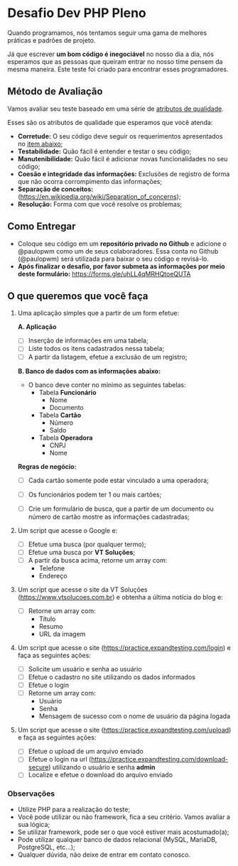 # Desafio Dev PHP Pleno

Quando programamos, nós tentamos seguir uma gama de melhores práticas e padrões de projeto.

Já que escrever **um bom código é inegociável** no nosso dia a dia, nós esperamos que as pessoas que queiram entrar no nosso time pensem da mesma maneira. Este teste foi criado para encontrar esses programadores.

## Método de Avaliação

Vamos avaliar seu teste baseado em uma série de [atributos de qualidade](https://en.wikipedia.org/wiki/List_of_system_quality_attributes).

Esses são os atributos de qualidade que esperamos que você atenda:
- **Corretude:** O seu código deve seguir os requerimentos apresentados no [item abaixo](#o-que-queremos-que-você-faça);
- **Testabilidade:** Quão fácil é entender e testar o seu código;
- **Manutenibilidade:** Quão fácil é adicionar novas funcionalidades no seu código;
- **Coesão e integridade das informações:** Exclusões de registro de forma que não ocorra corrompimento das informações;
- **Separação de conceitos:** (https://en.wikipedia.org/wiki/Separation_of_concerns);
- **Resolução:** Forma com que você resolve os problemas;

## Como Entregar

- Coloque seu código em um **repositório privado no Github** e adicione o @paulopwm como um de seus colaboradores.
  Essa conta no Github (@paulopwm) será utilizada para baixar o seu código e revisá-lo.
- **Após finalizar o desafio, por favor submeta as informações por meio deste formulário:**
  https://forms.gle/uhLL4qMRHQtoeQUTA

## O que queremos que você faça

1. Uma aplicação simples que a partir de um form efetue:

   **A. Aplicação**
   - [ ] Inserção de informações em uma tabela;
   - [ ] Liste todos os itens cadastrados nessa tabela; 
   - [ ] A partir da listagem, efetue a exclusão de um registro;

   **B. Banco de dados com as informações abaixo:**
   - O banco deve conter no mínimo as seguintes tabelas:
     - Tabela **Funcionário**
       - Nome
       - Documento
     - Tabela **Cartão**
       - Número
       - Saldo
     - Tabela **Operadora**
       - CNPJ
       - Nome

   **Regras de negócio:**
   - [ ] Cada cartão somente pode estar vinculado a uma operadora;
   - [ ] Os funcionários podem ter 1 ou mais cartões;
   - [ ] Crie um formulário de busca, que a partir de um documento ou número de cartão mostre as informações cadastradas;


2. Um script que acesse o Google e:
   - [ ] Efetue uma busca (por qualquer termo);
   - [ ] Efetue uma busca por **VT Soluções**;
   - [ ] A partir da busca acima, retorne um array com:
     - Telefone
     - Endereço


3. Um script que acesse o site da VT Soluções (https://www.vtsolucoes.com.br) e obtenha a última notícia do blog e:
   - [ ] Retorne um array com:
     - Título
     - Resumo
     - URL da imagem


4. Um script que acesse o site (https://practice.expandtesting.com/login) e faça as seguintes ações:
   - [ ] Solicite um usuário e senha ao usuário
   - [ ] Efetue o cadastro no site utilizando os dados informados
   - [ ] Efetue o login
   - [ ] Retorne um array com:
       - Usuário
       - Senha
       - Mensagem de sucesso com o nome de usuário da página logada


5. Um script que acesse o site (https://practice.expandtesting.com/upload) e faça as seguintes ações:
   - [ ] Efetue o upload de um arquivo enviado
   - [ ] Efetue o login na url (https://practice.expandtesting.com/download-secure) utilizando o usuário e senha **admin**
   - [ ] Localize e efetue o download do arquivo enviado

### Observações
- Utilize PHP para a realização do teste;
- Você pode utilizar ou não framework, fica a seu critério. Vamos avaliar a sua lógica; 
- Se utilizar framework, pode ser o que você estiver mais acostumado(a);
- Pode utilizar qualquer banco de dados relacional (MySQL, MariaDB, PostgreSQL, etc...);
- Qualquer dúvida, não deixe de entrar em contato conosco.
